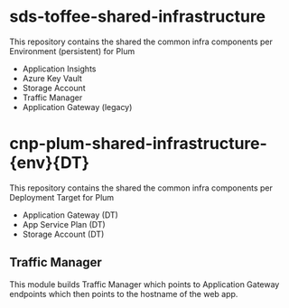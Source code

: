 # sds-toffee-shared-infrastructure

This repository contains the shared the common infra components per Environment (persistent) for Plum

- Application Insights
- Azure Key Vault
- Storage Account
- Traffic Manager
- Application Gateway (legacy)

# cnp-plum-shared-infrastructure-{env}{DT}

This repository contains the shared the common infra components per Deployment Target for Plum

- Application Gateway (DT)
- App Service Plan (DT)
- Storage Account (DT)


## Traffic Manager

This module builds Traffic Manager which points to Application Gateway endpoints which then points to the hostname of the web app.
